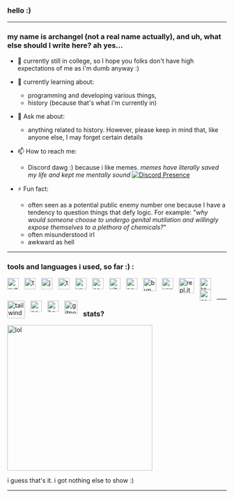 ### hello :)
____
### my name is archangel (not a real name actually), and uh, what else should I write here? ah yes...

- 🔭 currently still in college, so I hope you folks don't have high expectations of me as i'm dumb anyway :)
  
- 🌱 currently learning about:
  - programming and developing various things,
  - history (because that's what i'm currently in)
    
- 💬 Ask me about:
  - anything related to history. However, please keep in mind that, like anyone else, I may forget certain details
    
- 📫 How to reach me:
  - Discord dawg :) because i like memes. *memes have literally saved my life and kept me mentally sound*
    [![Discord Presence](https://lanyard.cnrad.dev/api/1086625985761382430?theme=dark&hideDiscrim=true&borderRadius=30px&idleMessage=either%20hunting%20some%20good/offensive%20memes%20or%20plotting%20something%20bad%20for%20personal%20benefit)](https://discord.com/users/1086625985761382430)
  
- ⚡ Fun fact:
  - often seen as a potential public enemy number one because I have a tendency to question things that defy logic. For example: "*why would someone choose to undergo genital mutilation and willingly expose themselves to a plethora of chemicals?*"
  - often misunderstood irl
  - awkward as hell
___

### tools and languages i used, so far :) :
<img align="left" alt="python" width="26px" src="https://cdn.worldvectorlogo.com/logos/python-5.svg" style="padding-right:10px;" />
<img align="left" alt="tensorflow" width="26px" src="https://cdn.worldvectorlogo.com/logos/tensorflow-2.svg" style="padding-right:10px;"/>
<img align="left" alt="javascript" width="26px" src="https://cdn.worldvectorlogo.com/logos/logo-javascript.svg" style="padding-right:10px;"/>
<img align="left" alt="typescript" width="26px" src="https://cdn.worldvectorlogo.com/logos/typescript.svg" style="padding-right:10px;"/>
<img align="left" alt="vscode" width="26px" src="https://cdn.worldvectorlogo.com/logos/visual-studio-code-1.svg" style="padding-right:10px;"/>
<img align="left" alt="codespaces" width="26px" src="https://github.gallerycdn.vsassets.io/extensions/github/codespaces/1.16.2/1698357221330/Microsoft.VisualStudio.Services.Icons.Default" style="padding-right:10px;"/>
<img align="left" alt="vite" width="26px" src="https://cdn.worldvectorlogo.com/logos/vitejs.svg" style="padding-right:10px;"/>
<img align="left" alt="next" width="26px" src="https://cdn.worldvectorlogo.com/logos/next-js.svg" style="padding-right:10px;"/>
<img align="left" alt="bun" width="30px" src="https://bun.sh/logo.svg" style="padding-right:10px;"/>
<img align="left" alt="vercel" width="26px" src="https://www.svgrepo.com/show/361653/vercel-logo.svg" style="padding-right:10px;"/>
<img align="left" alt="repl.it" width="35px" src="https://upload.wikimedia.org/wikipedia/commons/7/78/New_Replit_Logo.svg" style="padding-right:10px;"/>
<img align="left" alt="html" width="26px" src="https://cdn.worldvectorlogo.com/logos/html-1.svg" style="padding-right:10px;"/>
<img align="left" alt="css" width="26px" src="https://cdn.worldvectorlogo.com/logos/css-3.svg" style="padding-right:10px;"/>
<img align="left" alt="tailwind" width="40px" src="https://cdn.worldvectorlogo.com/logos/tailwindcss.svg" style="padding-right:10px;"/>
<img align="left" alt="node" width="26px" src="https://cdn.worldvectorlogo.com/logos/nodejs-icon.svg" style="padding-right:10px;"/>
<img align="left" alt="bash" width="26px" src="https://cdn.worldvectorlogo.com/logos/git-bash.svg" style="padding-right:10px;"/>
<img align="left" alt="gitpod" width="30px" src="https://avatars.githubusercontent.com/u/37021919?s=200&v=4" style="padding-right:10px;"/>

<br />
<br />

___
### stats?
<div style="position: relative;">
  <img alt="lol" width="333px" src="https://github-readme-stats.vercel.app/api/top-langs/?username=archangel-12&hide_progress=true" style="position: relative; z-index: 2;">
</div>

i guess that's it. i got nothing else to show :)



____
